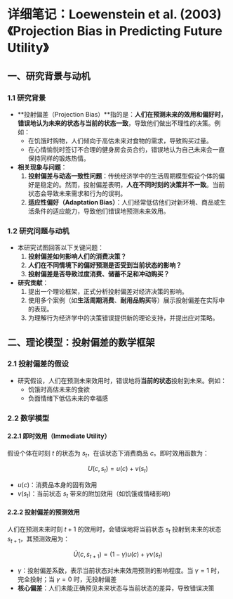 # 详细笔记：Loewenstein et al. (2003)《Projection Bias in Predicting Future Utility》

## 一、研究背景与动机

### 1.1 研究背景
- **投射偏差（Projection Bias）**指的是：**人们在预测未来的效用和偏好时，错误地认为未来的状态与当前的状态一致**，导致他们做出不理性的决策。例如：
  - 在饥饿时购物，人们倾向于高估未来对食物的需求，导致购买过量。
  - 在心情愉悦时签订不合理的健身房会员合约，错误地认为自己未来会一直保持同样的锻炼热情。
- **相关现象与问题**：
  1. **投射偏差与动态一致性问题**：传统经济学中的生活周期模型假设个体的偏好是稳定的。然而，投射偏差表明，**人在不同时刻的决策并不一致**。当前状态会导致未来需求和行为的误判。
  2. **适应性偏好（Adaptation Bias）**：人们经常低估他们对新环境、商品或生活条件的适应能力，导致他们错误地预测未来效用。

### 1.2 研究问题与动机
- 本研究试图回答以下关键问题：
  1. **投射偏差如何影响人们的消费决策？**
  2. **人们在不同情境下的偏好预测是否受到当前状态的影响？**
  3. **投射偏差是否导致过度消费、储蓄不足和冲动购买？**
- **研究贡献**：
  1. 提出一个理论框架，正式分析投射偏差对经济决策的影响。
  2. 使用多个案例（如**生活周期消费**、**耐用品购买**等）展示投射偏差在实际中的表现。
  3. 为理解行为经济学中的决策错误提供新的理论支持，并提出应对策略。

## 二、理论模型：投射偏差的数学框架

### 2.1 投射偏差的假设
- 研究假设，人们在预测未来效用时，错误地将**当前的状态**投射到未来。例如：
  - 饥饿时高估未来的食欲
  - 负面情绪下低估未来的幸福感

### 2.2 数学模型

#### 2.2.1 即时效用（Immediate Utility）
假设个体在时刻 $t$ 的状态为 $s_t$，在该状态下消费商品 $c$。即时效用函数为：

$$U(c, s_t) = u(c) + v(s_t)$$

- $u(c)$：消费品本身的固有效用
- $v(s_t)$：当前状态 $s_t$ 带来的附加效用（如饥饿或情绪影响）

#### 2.2.2 投射偏差的预测效用
人们在预测未来时刻 $t+1$ 的效用时，会错误地将当前状态 $s_t$ 投射到未来的状态 $s_{t+1}$，其预测效用为：

$$\tilde{U}(c, s_{t+1}) = (1 - \gamma) u(c) + \gamma v(s_t)$$

- $\gamma$：投射偏差系数，表示当前状态对未来效用预测的影响程度。当 $\gamma = 1$ 时，完全投射；当 $\gamma = 0$ 时，无投射偏差
- **核心偏差**：人们未能正确预见未来状态与当前状态的差异，导致错误决策

